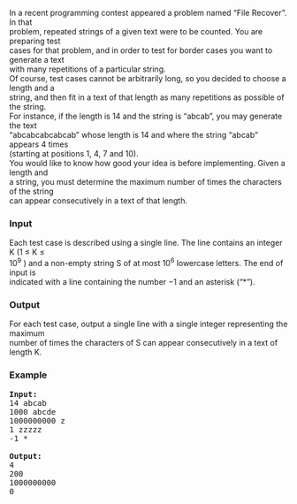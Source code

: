 <p>In a recent programming contest appeared a problem named “File Recover”. In that<br>problem, repeated strings of a given text were to be counted. You are preparing test<br>cases for that problem, and in order to test for border cases you want to generate a text<br>with many repetitions of a particular string.<br>Of course, test cases cannot be arbitrarily long, so you decided to choose a length and a<br>string, and then fit in a text of that length as many repetitions as possible of the string.<br>For instance, if the length is 14 and the string is “abcab”, you may generate the text<br>“abcabcabcabcab” whose length is 14 and where the string “abcab” appears 4 times<br>(starting at positions 1, 4, 7 and 10).<br>You would like to know how good your idea is before implementing. Given a length and<br>a string, you must determine the maximum number of times the characters of the string<br>can appear consecutively in a text of that length.</p>
<h3>Input</h3>
<p>Each test case is described using a single line. The line contains an integer K (1 ≤ K ≤<br>10<sup>9</sup> ) and a non-empty string S of at most 10<sup>6</sup> lowercase letters. The end of input is<br>indicated with a line containing the number −1 and an asterisk (“*”).</p>
<h3>Output</h3>
<p>For each test case, output a single line with a single integer representing the maximum<br>number of times the characters of S can appear consecutively in a text of length K.</p>
<h3>Example</h3>
<pre><strong>Input:</strong> <br>14 abcab<br>1000 abcde<br>1000000000 z<br>1 zzzzz<br>-1 *
<br><strong>Output:</strong> <br>4<br>200<br>1000000000<br>0</pre>